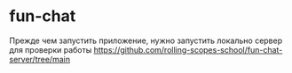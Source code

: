 # fun-chat
Прежде чем запустить приложение, нужно запустить локально сервер для проверки работы https://github.com/rolling-scopes-school/fun-chat-server/tree/main


